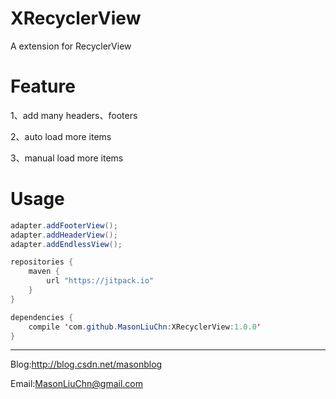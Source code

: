# XRecyclerView

A extension for RecyclerView

# Feature

1、add many headers、footers

2、auto load more items

3、manual load more items

# Usage
```java
adapter.addFooterView();
adapter.addHeaderView();
adapter.addEndlessView();
```

```java
repositories {
    maven {
        url "https://jitpack.io"
    }
}

dependencies {
    compile 'com.github.MasonLiuChn:XRecyclerView:1.0.0'
}
```

-----
Blog:http://blog.csdn.net/masonblog

Email:MasonLiuChn@gmail.com
